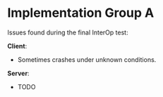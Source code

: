 # Implementation Group A

Issues found during the final InterOp test:

**Client**:
* Sometimes crashes under unknown conditions.

**Server**:
* TODO
